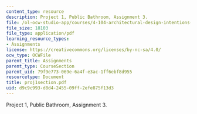 ```yaml
---
content_type: resource
description: Project 1, Public Bathroom, Assignment 3.
file: /ol-ocw-studio-app/courses/4-104-architectural-design-intentions-spring-2004/d9c9c993d8d4245509ff2efe875f13d3_proj1section.pdf
file_size: 18103
file_type: application/pdf
learning_resource_types:
- Assignments
license: https://creativecommons.org/licenses/by-nc-sa/4.0/
ocw_type: OCWFile
parent_title: Assignments
parent_type: CourseSection
parent_uid: 79f9e773-069e-6a4f-e3ac-1ff6ebf8d955
resourcetype: Document
title: proj1section.pdf
uid: d9c9c993-d8d4-2455-09ff-2efe875f13d3
---
```

Project 1, Public Bathroom, Assignment 3.